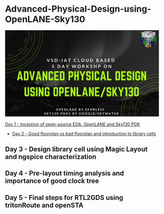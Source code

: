 # Advanced-Physical-Design-using-OpenLANE-Sky130

![](Images_Day_1/Advanced-Physical-Design-using-OpenLANE_Sky130_1.png)



[Day 1 - Inception of open-source EDA, OpenLANE and Sky130 PDK](#heading)
 * [Day 2 - Good floorplan vs bad floorplan and introduction to library cells](#sub-heading)
## Day 3 - Design library cell using Magic Layout and ngspice characterization
## Day 4 - Pre-layout timing analysis and importance of good clock tree
## Day 5 - Final steps for RTL2GDS using tritonRoute and openSTA
